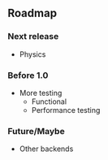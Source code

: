 ## Roadmap

### Next release
- Physics

### Before 1.0
- More testing
  - Functional
  - Performance testing

### Future/Maybe
- Other backends
